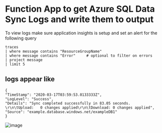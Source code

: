 #   Function App to get Azure SQL Data Sync Logs and write them to output

To view logs make sure application insights is setup and set an alert for the following query

    traces
    | where message contains "ResourceGroupName" 
    | where message contains "Error"     # optional to filter on errors
    | project message 
    | limit 5

## logs appear like
    {
    "TimeStamp": "2020-03-17T03:59:53.0133333Z",
    "LogLevel": "Success",
    "Details": "Sync completed successfully in 83.05 seconds. \r\n\tUpload:   0 changes applied\r\n\tDownload: 0 changes applied",
    "Source": "example.database.windows.net/exampleDB1"
    }



![image](https://user-images.githubusercontent.com/662868/76823265-a993e080-684e-11ea-841e-200044745e03.png)
